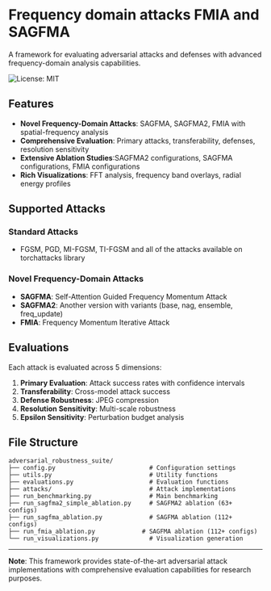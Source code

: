
# Frequency domain attacks FMIA and SAGFMA

A framework for evaluating adversarial attacks and defenses with advanced frequency-domain analysis capabilities.

![License: MIT](https://img.shields.io/badge/License-MIT-yellow.svg)

## Features

- **Novel Frequency-Domain Attacks**: SAGFMA, SAGFMA2, FMIA with spatial-frequency analysis
- **Comprehensive Evaluation**: Primary attacks, transferability, defenses, resolution sensitivity
- **Extensive Ablation Studies**:SAGFMA2 configurations, SAGFMA configurations, FMIA configurations
- **Rich Visualizations**: FFT analysis, frequency band overlays, radial energy profiles




## Supported Attacks

### Standard Attacks
- FGSM, PGD, MI-FGSM, TI-FGSM and all of the attacks available on torchattacks library

### Novel Frequency-Domain Attacks
- **SAGFMA**: Self-Attention Guided Frequency Momentum Attack
- **SAGFMA2**: Another version with variants (base, nag, ensemble, freq_update)
- **FMIA**: Frequency Momentum Iterative Attack 

## Evaluations 

Each attack is evaluated across 5 dimensions:
1. **Primary Evaluation**: Attack success rates with confidence intervals
2. **Transferability**: Cross-model attack success
3. **Defense Robustness**: JPEG compression
4. **Resolution Sensitivity**: Multi-scale robustness
5. **Epsilon Sensitivity**: Perturbation budget analysis




## File Structure

```
adversarial_robustness_suite/
├── config.py                          # Configuration settings
├── utils.py                           # Utility functions
├── evaluations.py                     # Evaluation functions
├── attacks/                           # Attack implementations
├── run_benchmarking.py                # Main benchmarking
├── run_sagfma2_simple_ablation.py     # SAGFMA2 ablation (63+ configs)
├── run_sagfma_ablation.py             # SAGFMA ablation (112+ configs)
├── run_fmia_ablation.py             # SAGFMA ablation (112+ configs)
└── run_visualizations.py              # Visualization generation
```

---

**Note**: This framework provides state-of-the-art adversarial attack implementations with comprehensive evaluation capabilities for research purposes.

